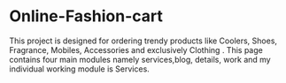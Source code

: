 # Online-Fashion-cart
This project is designed for ordering trendy products like Coolers, Shoes, Fragrance, Mobiles, Accessories and exclusively Clothing . This page contains four main modules namely services,blog, details, work and my individual working module is Services. 

